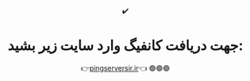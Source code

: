 <!DOCTYPE html>
<html lang="fa">
<head>
    <meta charset="UTF-8">
    <meta name="viewport" content="width=device-width, initial-scale=1.0">
</head>
<body>
    <div align="center">
        ✔️<h1>جهت دریافت کانفیگ وارد سایت زیر بشید:</h1>
        👉<a href="https://pingserversir.ir">pingserversir.ir</a>👈
        🟢🟢🟢
    </div>
</body>
</html>
